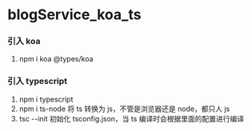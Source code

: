# blogService_koa_ts

### 引入 koa

1. npm i koa @types/koa

### 引入 typescript

1.  npm i typescript
2.  npm i ts-node 将 ts 转换为 js，不管是浏览器还是 node，都只人 js
3.  tsc --init 初始化 tsconfig.json，当 ts 编译时会根据里面的配置进行编译
